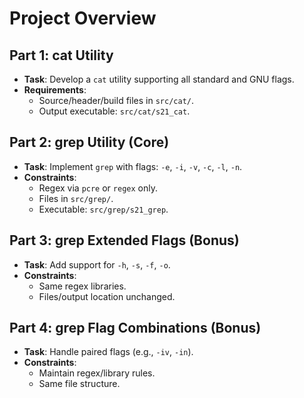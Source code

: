 # Project Overview

## Part 1: cat Utility
- **Task**: Develop a `cat` utility supporting all standard and GNU flags.
- **Requirements**:
  - Source/header/build files in `src/cat/`.
  - Output executable: `src/cat/s21_cat`.

## Part 2: grep Utility (Core)
- **Task**: Implement `grep` with flags: `-e`, `-i`, `-v`, `-c`, `-l`, `-n`.
- **Constraints**:
  - Regex via `pcre` or `regex` only.
  - Files in `src/grep/`.
  - Executable: `src/grep/s21_grep`.

## Part 3: grep Extended Flags (Bonus)
- **Task**: Add support for `-h`, `-s`, `-f`, `-o`.
- **Constraints**:
  - Same regex libraries.
  - Files/output location unchanged.

## Part 4: grep Flag Combinations (Bonus)
- **Task**: Handle paired flags (e.g., `-iv`, `-in`).
- **Constraints**:
  - Maintain regex/library rules.
  - Same file structure.
